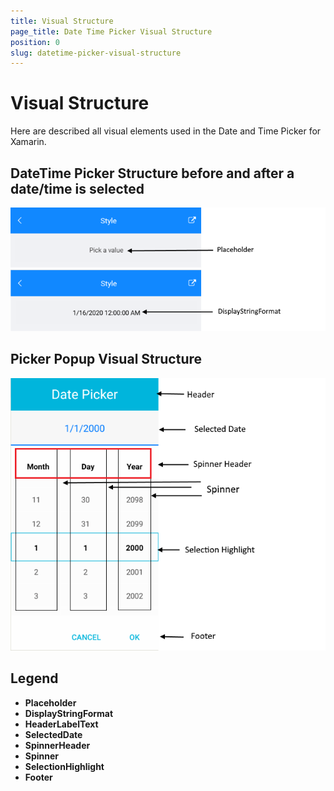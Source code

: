 ```yaml
---
title: Visual Structure
page_title: Date Time Picker Visual Structure
position: 0
slug: datetime-picker-visual-structure
---
```


# Visual Structure

Here are described all visual elements used in the Date and Time Picker for Xamarin.

## DateTime Picker Structure before and after a date/time is selected

![DateTime Picker Visual Structure](images/datetime_picker_placeholder_display.png "Visual elements of RadChart control")

## Picker Popup Visual Structure

![DateTime Picker Popup Visual Structure](images/datetime_picker_structure.png "Visual elements of DateTime Picker Popup")

## Legend ##

- **Placeholder** 
- **DisplayStringFormat** 
- **HeaderLabelText**
- **SelectedDate**
- **SpinnerHeader** 
- **Spinner**
- **SelectionHighlight** 
- **Footer**